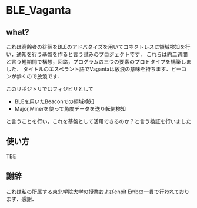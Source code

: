 # BLE_Vaganta
## what?
これは高齢者の徘徊をBLEのアドバタイズを用いてコネクトレスに領域検知を行い，通知を行う基盤を作ると言う試みのプロジェクトです．
これらは約二週間と言う短期間で構想，回路，プログラムの三つの要素のプロトタイプを構築しました．
タイトルのエスペラント語でVagantaは放浪の意味を持ちます．ビーコンが歩くので放浪です．

このリポジトリではフィジビリとして
* BLEを用いたBeaconでの領域検知
* Major,Minerを使って角度データを送り転倒検知

と言うことを行い，これを基盤として活用できるのか？と言う検証を行いました

## 使い方
TBE

## 謝辞
これは私の所属する東北学院大学の授業およびenpit Embの一貫で行われております．感謝．